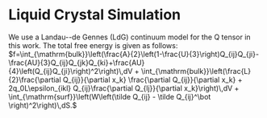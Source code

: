 # Liquid Crystal Simulation
We use a Landau--de Gennes (LdG) continuum model for the Q tensor in this work. The total free energy is given as follows:
$f=\int_{\mathrm{bulk}}\left(\frac{A}{2}\left(1-\frac{U}{3}\right)Q_{ij}Q_{ji}-\frac{AU}{3}Q_{ij}Q_{jk}Q_{ki}+\frac{AU}{4}\left(Q_{ij}Q_{ji}\right)^2\right)\,dV + \int_{\mathrm{bulk}}\left(\frac{L}{2}\frac{\partial Q_{ij}}{\partial x_k} \frac{\partial Q_{ij}}{\partial x_k} + 2q_0L\epsilon_{ikl} Q_{ij}\frac{\partial Q_{lj}}{\partial x_k}\right)\,dV + \int_{\mathrm{surf}}\left(W\left(\tilde Q_{ij} - \tilde Q_{ij}^\bot \right)^2\right)\,dS.$

